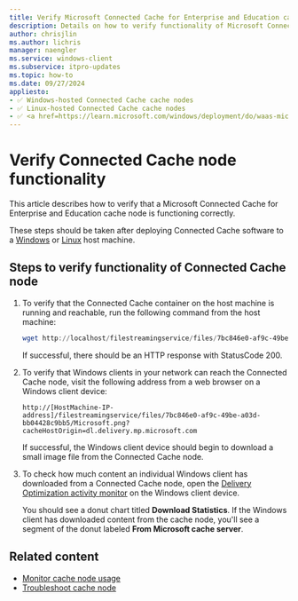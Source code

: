 ```yaml
---
title: Verify Microsoft Connected Cache for Enterprise and Education cache node functionality
description: Details on how to verify functionality of Microsoft Connected Cache for Enterprise and Education cache nodes.
author: chrisjlin
ms.author: lichris
manager: naengler
ms.service: windows-client
ms.subservice: itpro-updates
ms.topic: how-to
ms.date: 09/27/2024
appliesto: 
- ✅ Windows-hosted Connected Cache cache nodes
- ✅ Linux-hosted Connected Cache cache nodes
- ✅ <a href=https://learn.microsoft.com/windows/deployment/do/waas-microsoft-connected-cache target=_blank>Microsoft Connected Cache for Enterprise and Education</a>	
---
```


# Verify Connected Cache node functionality

This article describes how to verify that a Microsoft Connected Cache for Enterprise and Education cache node is functioning correctly.

These steps should be taken after deploying Connected Cache software to a [Windows](mcc-ent-deploy-to-windows.md) or [Linux](mcc-ent-deploy-to-linux.md) host machine.

## Steps to verify functionality of Connected Cache node

1. To verify that the Connected Cache container on the host machine is running and reachable, run the following command from the host machine:

    ```powershell
    wget http://localhost/filestreamingservice/files/7bc846e0-af9c-49be-a03d-bb04428c9bb5/Microsoft.png?cacheHostOrigin=dl.delivery.mp.microsoft.com
    ```

    If successful, there should be an HTTP response with StatusCode 200.

1. To verify that Windows clients in your network can reach the Connected Cache node, visit the following address from a web browser on a Windows client device:

    `http://[HostMachine-IP-address]/filestreamingservice/files/7bc846e0-af9c-49be-a03d-bb04428c9bb5/Microsoft.png?cacheHostOrigin=dl.delivery.mp.microsoft.com`

    If successful, the Windows client device should begin to download a small image file from the Connected Cache node.

1. To check how much content an individual Windows client has downloaded from a Connected Cache node, open the [Delivery Optimization activity monitor](/microsoft-365-apps/updates/delivery-optimization#viewing-data-about-the-use-of-delivery-optimization) on the Windows client device.

    You should see a donut chart titled **Download Statistics**. If the Windows client has downloaded content from the cache node, you'll see a segment of the donut labeled **From Microsoft cache server**.

## Related content

- [Monitor cache node usage](mcc-ent-monitoring.md)
- [Troubleshoot cache node](mcc-ent-troubleshooting.md)

